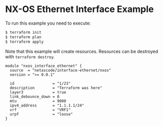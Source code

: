 <!-- BEGIN_TF_DOCS -->
# NX-OS Ethernet Interface Example

To run this example you need to execute:

```bash
$ terraform init
$ terraform plan
$ terraform apply
```

Note that this example will create resources. Resources can be destroyed with `terraform destroy`.

```hcl
module "nxos_interface_ethernet" {
  source  = "netascode/interface-ethernet/nxos"
  version = ">= 0.0.1"

  id                 = "1/23"
  description        = "Terraform was here"
  layer3             = true
  link_debounce_down = 0
  mtu                = 9000
  ipv4_address       = "1.1.1.1/24"
  vrf                = "VRF1"
  urpf               = "loose"
}
```
<!-- END_TF_DOCS -->